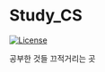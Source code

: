 ﻿# Study_CS
[![License](https://img.shields.io/badge/License-Apache%202.0-blue.svg)](https://opensource.org/licenses/Apache-2.0)

공부한 것들 끄적거리는 곳
